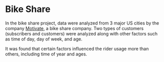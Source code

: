 # Bike Share

In the bike share project, data were analyzed from 3 major US cities by the company [Motivate](https://https://www.motivateco.com/), a bike share company. Two types of customers (subscribers and customers) were analyzed along with other factors such as time of day, day of week, and age.

It was found that certain factors influenced the rider usage more than others, including time of year and ages.
